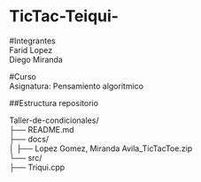 # TicTac-Teiqui-  

#Integrantes  
Farid Lopez  
Diego Miranda  

#Curso  
Asignatura: Pensamiento algoritmico  

##Estructura repositorio  

Taller-de-condicionales/  
├── README.md  
├── docs/  
│ ├── Lopez Gomez, Miranda Avila_TicTacToe.zip  
└── src/  
├── Triqui.cpp  
  
